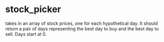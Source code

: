 # stock_picker
 takes in an array of stock prices, one for each hypothetical day. It should return a pair of days representing the best day to buy and the best day to sell. Days start at 0.
